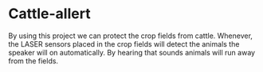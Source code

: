 # Cattle-allert
By using this project we can protect the crop fields from cattle. Whenever, the LASER sensors placed in the crop fields will detect the animals the speaker will on automatically. By hearing that sounds animals will run away from the fields.

